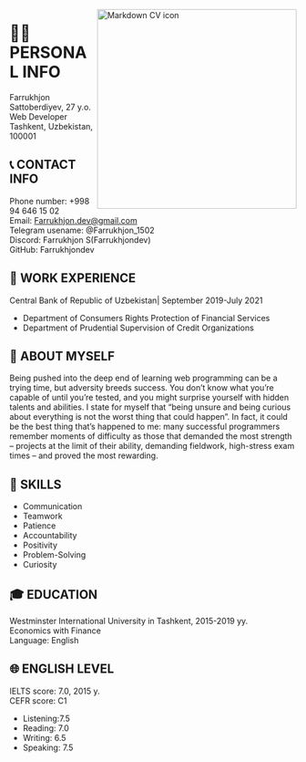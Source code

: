 <img src="https://user-images.githubusercontent.com/93606012/147364578-f0722af6-e43b-4f45-ac5b-0dcbe824418d.png"
     alt="Markdown CV icon"
     valign="top"
     align="right"
     width="350px"
     height="350px"/>

# 👨‍💼 PERSONAL INFO
Farrukhjon Sattoberdiyev, 27 y.o.\
Web Developer\
Tashkent, Uzbekistan, 100001

## 📞 CONTACT INFO
Phone number: +998 94 646 15 02\
Email: Farrukhjon.dev@gmail.com\
Telegram usename: @Farrukhjon_1502\
Discord: Farrukhjon S(Farrukhjondev)\
GitHub: Farrukhjondev

## 💼 WORK EXPERIENCE
Central Bank of Republic of Uzbekistan| September 2019-July 2021
<ul>
     <li>Department of Consumers Rights Protection of Financial Services</li>
     <li>Department of Prudential Supervision of Credit Organizations</li>
</ul>
     
## 📝 ABOUT MYSELF
Being pushed into the deep end of learning web programming can be a trying time, but adversity breeds success. You don’t know what you’re capable of until you’re tested, and you might surprise yourself with hidden talents and abilities. I state for myself that “being unsure and being curious about everything is not the worst thing that could happen”. In fact, it could be the best thing that’s happened to me: many successful programmers remember moments of difficulty as those that demanded the most strength – projects at the limit of their ability, demanding fieldwork, high-stress exam times – and proved the most rewarding. 

## 🚀 SKILLS
<ul>
     <li>Communication</li>
<li>Teamwork</li>
<li>Patience</li>
<li>Accountability</li>
<li>Positivity</li>
<li>Problem-Solving</li>
<li>Curiosity</li>
</ul>
     
## 🎓 EDUCATION
Westminster International University in Tashkent, 2015-2019 yy.\
Economics with Finance\
Language: English

## 🌐 ENGLISH LEVEL
IELTS score: 7.0, 2015 y.\
CEFR score: C1
<ul>
<li>Listening:7.5</li>
<li>Reading: 7.0</li>
<li>Writing: 6.5</li>
<li>Speaking: 7.5</li>
</ul>
